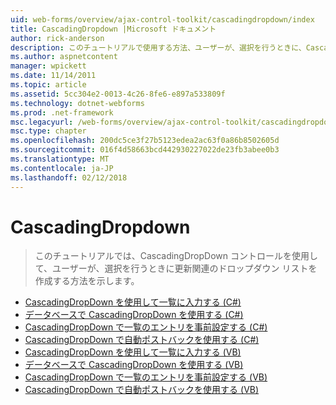 ```yaml
---
uid: web-forms/overview/ajax-control-toolkit/cascadingdropdown/index
title: CascadingDropdown |Microsoft ドキュメント
author: rick-anderson
description: このチュートリアルで使用する方法、ユーザーが、選択を行うときに、CascadingDropDown 作成するコントロールを関連するドロップダウンがその更新プログラムを一覧表示します。
ms.author: aspnetcontent
manager: wpickett
ms.date: 11/14/2011
ms.topic: article
ms.assetid: 5cc304e2-0013-4c26-8fe6-e897a533809f
ms.technology: dotnet-webforms
ms.prod: .net-framework
msc.legacyurl: /web-forms/overview/ajax-control-toolkit/cascadingdropdown
msc.type: chapter
ms.openlocfilehash: 200dc5ce3f27b5123edea2ac63f0a86b8502605d
ms.sourcegitcommit: 016f4d58663bcd442930227022de23fb3abee0b3
ms.translationtype: MT
ms.contentlocale: ja-JP
ms.lasthandoff: 02/12/2018
---
```

<a name="cascadingdropdown"></a>CascadingDropdown
====================
> このチュートリアルでは、CascadingDropDown コントロールを使用して、ユーザーが、選択を行うときに更新関連のドロップダウン リストを作成する方法を示します。


- [CascadingDropDown を使用して一覧に入力する (C#)](filling-a-list-using-cascadingdropdown-cs.md)
- [データベースで CascadingDropDown を使用する (C#)](using-cascadingdropdown-with-a-database-cs.md)
- [CascadingDropDown で一覧のエントリを事前設定する (C#)](presetting-list-entries-with-cascadingdropdown-cs.md)
- [CascadingDropDown で自動ポストバックを使用する (C#)](using-auto-postback-with-cascadingdropdown-cs.md)
- [CascadingDropDown を使用して一覧に入力する (VB)](filling-a-list-using-cascadingdropdown-vb.md)
- [データベースで CascadingDropDown を使用する (VB)](using-cascadingdropdown-with-a-database-vb.md)
- [CascadingDropDown で一覧のエントリを事前設定する (VB)](presetting-list-entries-with-cascadingdropdown-vb.md)
- [CascadingDropDown で自動ポストバックを使用する (VB)](using-auto-postback-with-cascadingdropdown-vb.md)
